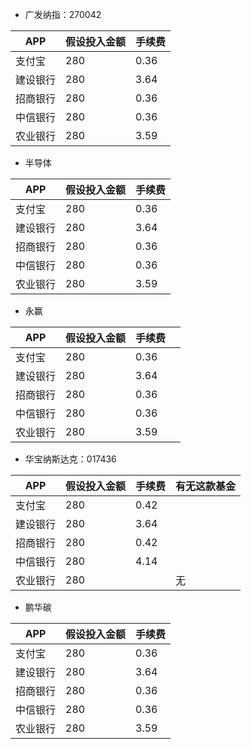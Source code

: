 - 广发纳指：270042

| APP  | 假设投入金额 | 手续费  |     
| ---- | ------ | ---- | 
| 支付宝  | 280    | 0.36 |     
| 建设银行 | 280    | 3.64 |     
| 招商银行 | 280    | 0.36 |     
| 中信银行 | 280    | 0.36 |    
| 农业银行 | 280    | 3.59 |     


- 半导体

| APP  | 假设投入金额 | 手续费  |     
| ---- | ------ | ---- | 
| 支付宝  | 280    | 0.36 |     
| 建设银行 | 280    | 3.64 |     
| 招商银行 | 280    | 0.36 |     
| 中信银行 | 280    | 0.36 |    
| 农业银行 | 280    | 3.59 |   

- 永赢

| APP  | 假设投入金额 | 手续费  |     |
| ---- | ------ | ---- | --- |
| 支付宝  | 280    | 0.36 |     |
| 建设银行 | 280    | 3.64 |     |
| 招商银行 | 280    | 0.36 |     |
| 中信银行 | 280    | 0.36 |     |
| 农业银行 | 280    | 3.59 |     |

- 华宝纳斯达克：017436

| APP  | 假设投入金额 | 手续费  | 有无这款基金 |
| ---- | ------ | ---- | ------ |
| 支付宝  | 280    | 0.42 |        |
| 建设银行 | 280    | 3.64 |        |
| 招商银行 | 280    | 0.42 |        |
| 中信银行 | 280    | 4.14 |        |
| 农业银行 | 280    |      | 无      |

- 鹏华碳

| APP  | 假设投入金额 | 手续费  |     
| ---- | ------ | ---- | 
| 支付宝  | 280    | 0.36 |     
| 建设银行 | 280    | 3.64 |     
| 招商银行 | 280    | 0.36 |     
| 中信银行 | 280    | 0.36 |    
| 农业银行 | 280    | 3.59 |   

